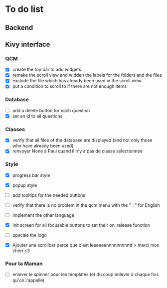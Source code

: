 # To do list

## Backend

## Kivy interface

### QCM

- [x] create the top bar to add widgets
- [x] remake the scroll view and widden the labels for the folders and the files
- [x] exclude the file which has already been used in the scroll view
- [x] put a condition to scroll to if there are not enough items

### Database

- [ ] add a delete button for each question
- [x] set an id to all questions

### Classes

- [x] verify that all files of the database are displayed (and not only those who have already been used)
- [x] renvoyer None à Paul quand il n'y a pas de classe sélectionnée

### Style 

- [x] progress bar style
- [x] popup style
- [ ] add tooltips for the needed buttons
- [ ] verify that there is no problem in the qcm menu with the " : " for English
- [ ] implement the other language
- [x] init screen for all focusable buttons to set their on_release function
- [ ] upscale the logo

- [x] Ajouter une scrollbar parce que c'est leeeeeennnnnnnnntt > merci mon chéri <3

### Pour ta Maman

- [ ] enlever le spinner pour les templates (et du coup enlever à chaque fois qu'on l'appelle)